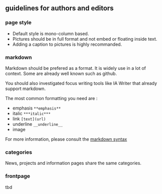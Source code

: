 ## guidelines for authors and editors

### page style

- Default style is mono-column based.
- Pictures should be in full format and not embed or floating inside text.
- Adding a caption to pictures is highly recommanded.

### markdown

Markdown should be prefered as a format. It is widely use in a lot of context. Some are already well known such as github.

You should also investigated focus writing tools like IA Writer that already support markdown.

The most common formatting you need are :

- emphasis ``**emphasis**``
- italic ``***italic***``
- link ``[text](url)`` 
- underline ``__underline__``
- image

For more information, please consult the [markdown syntax](http://daringfireball.net/projects/markdown/syntax)

### categories

News, projects and information pages share the same categories.

### frontpage

tbd